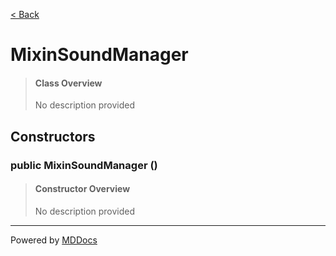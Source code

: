 [< Back](README.md)
# MixinSoundManager #
>#### Class Overview ####
>No description provided
## Constructors ##
### public MixinSoundManager () ###
>#### Constructor Overview ####
>No description provided
>

---
Powered by [MDDocs](https://github.com/VRCube/MDDocs)